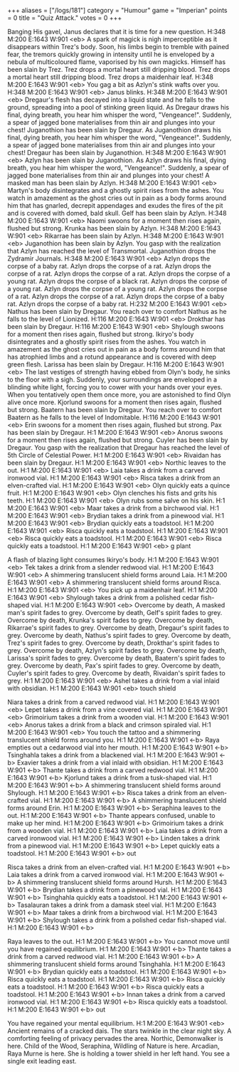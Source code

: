 +++
aliases = ["/logs/181"]
category = "Humour"
game = "Imperian"
points = 0
title = "Quiz Attack."
votes = 0
+++

Banging His gavel, Janus declares that it is time for a new question.
H:348 M:200 E:1643 W:901 &lt;eb&gt; 
A spark of magick is nigh imperceptible as it disappears within Trez's body. 
Soon, his limbs begin to tremble with pained fear, the tremors quickly growing 
in intensity until he is enveloped by a nebula of multicoloured flame, 
vaporised by his own magicks.
Himself has been slain by Trez.
Trez drops a mortal heart still dripping blood.
Trez drops a mortal heart still dripping blood.
Trez drops a maidenhair leaf.
H:348 M:200 E:1643 W:901 &lt;eb&gt; 
You gag a bit as Azlyn's stink wafts over you.
H:348 M:200 E:1643 W:901 &lt;eb&gt; 
Janus blinks.
H:348 M:200 E:1643 W:901 &lt;eb&gt; 
Dregaur's flesh has decayed into a liquid state and he falls to the ground, 
spreading into a pool of stinking green liquid.
As Dregaur draws his final, dying breath, you hear him whisper the word, 
"Vengeance!". Suddenly, a spear of jagged bone materialises from thin air and 
plunges into your chest!
Juganothion has been slain by Dregaur.
As Juganothion draws his final, dying breath, you hear him whisper the word, 
"Vengeance!". Suddenly, a spear of jagged bone materialises from thin air and 
plunges into your chest!
Dregaur has been slain by Juganothion.
H:348 M:200 E:1643 W:901 &lt;eb&gt; 
Azlyn has been slain by Juganothion.
As Azlyn draws his final, dying breath, you hear him whisper the word, 
"Vengeance!". Suddenly, a spear of jagged bone materialises from thin air and 
plunges into your chest!
A masked man has been slain by Azlyn.
H:348 M:200 E:1643 W:901 &lt;eb&gt; 
Martyn's body disintegrates and a ghostly spirit rises from the ashes. You 
watch in amazement as the ghost cries out in pain as a body forms around him 
that has gnarled, decrepit appendages and exudes the fires of the pit and is 
covered with domed, bald skull.
Gelf has been slain by Azlyn.
H:348 M:200 E:1643 W:901 &lt;eb&gt; 
Naomi swoons for a moment then rises again, flushed but strong.
Krunka has been slain by Azlyn.
H:348 M:200 E:1643 W:901 &lt;eb&gt; 
Rikarrae has been slain by Azlyn.
H:348 M:200 E:1643 W:901 &lt;eb&gt; 
Juganothion has been slain by Azlyn.
You gasp with the realization that Azlyn has reached the level of Transmortal.
Juganothion drops the Zydramir Journals.
H:348 M:200 E:1643 W:901 &lt;eb&gt; 
Azlyn drops the corpse of a baby rat.
Azlyn drops the corpse of a rat.
Azlyn drops the corpse of a rat.
Azlyn drops the corpse of a rat.
Azlyn drops the corpse of a young rat.
Azlyn drops the corpse of a black rat.
Azlyn drops the corpse of a young rat.
Azlyn drops the corpse of a young rat.
Azlyn drops the corpse of a rat.
Azlyn drops the corpse of a rat.
Azlyn drops the corpse of a baby rat.
Azlyn drops the corpse of a baby rat.
H:232 M:200 E:1643 W:901 &lt;eb&gt; 
Nathus has been slain by Dregaur.
You reach over to comfort Nathus as he falls to the level of Lionized.
H:116 M:200 E:1643 W:901 &lt;eb&gt; 
Drokthar has been slain by Dregaur.
H:116 M:200 E:1643 W:901 &lt;eb&gt; 
Shylough swoons for a moment then rises again, flushed but strong.
Ikiryo's body disintegrates and a ghostly spirit rises from the ashes. You 
watch in amazement as the ghost cries out in pain as a body forms around him 
that has atrophied limbs and a rotund appearance and is covered with deep green
flesh.
Larissa has been slain by Dregaur.
H:116 M:200 E:1643 W:901 &lt;eb&gt; 
The last vestiges of strength having ebbed from Olyn's body, he sinks to the 
floor with a sigh. Suddenly, your surroundings are enveloped in a blinding 
white light, forcing you to cower with your hands over your eyes. When you 
tentatively open them once more, you are astonished to find Olyn alive once 
more.
Kjorlund swoons for a moment then rises again, flushed but strong.
Baatern has been slain by Dregaur.
You reach over to comfort Baatern as he falls to the level of Indomitable.
H:116 M:200 E:1643 W:901 &lt;eb&gt; 
Erin swoons for a moment then rises again, flushed but strong.
Pax has been slain by Dregaur.
H:1 M:200 E:1643 W:901 &lt;eb&gt; 
Anorus swoons for a moment then rises again, flushed but strong.
Cuyler has been slain by Dregaur.
You gasp with the realization that Dregaur has reached the level of 5th Circle 
of Celestial Power.
H:1 M:200 E:1643 W:901 &lt;eb&gt; 
Rivaidan has been slain by Dregaur.
H:1 M:200 E:1643 W:901 &lt;eb&gt; 
Northic leaves to the out.
H:1 M:200 E:1643 W:901 &lt;eb&gt; 
Laia takes a drink from a carved ironwood vial.
H:1 M:200 E:1643 W:901 &lt;eb&gt; 
Risca takes a drink from an elven-crafted vial.
H:1 M:200 E:1643 W:901 &lt;eb&gt; 
Olyn quickly eats a quince fruit.
H:1 M:200 E:1643 W:901 &lt;eb&gt; 
Olyn clenches his fists and grits his teeth.
H:1 M:200 E:1643 W:901 &lt;eb&gt; 
Olyn rubs some salve on his skin.
H:1 M:200 E:1643 W:901 &lt;eb&gt; 
Maar takes a drink from a birchwood vial.
H:1 M:200 E:1643 W:901 &lt;eb&gt; 
Brydian takes a drink from a pinewood vial.
H:1 M:200 E:1643 W:901 &lt;eb&gt; 
Brydian quickly eats a toadstool.
H:1 M:200 E:1643 W:901 &lt;eb&gt; 
Risca quickly eats a toadstool.
H:1 M:200 E:1643 W:901 &lt;eb&gt; 
Risca quickly eats a toadstool.
H:1 M:200 E:1643 W:901 &lt;eb&gt; 
Risca quickly eats a toadstool.
H:1 M:200 E:1643 W:901 &lt;eb&gt; g plant

A flash of blazing light consumes Ikiryo's body.
H:1 M:200 E:1643 W:901 &lt;eb&gt; 
Tek takes a drink from a slender redwood vial.
H:1 M:200 E:1643 W:901 &lt;eb&gt; 
A shimmering translucent shield forms around Laia.
H:1 M:200 E:1643 W:901 &lt;eb&gt; 
A shimmering translucent shield forms around Risca.
H:1 M:200 E:1643 W:901 &lt;eb&gt; 
You pick up a maidenhair leaf.
H:1 M:200 E:1643 W:901 &lt;eb&gt; 
Shylough takes a drink from a polished cedar fish-shaped vial.
H:1 M:200 E:1643 W:901 &lt;eb&gt; 
Overcome by death, A masked man's spirit fades to grey.
Overcome by death, Gelf's spirit fades to grey.
Overcome by death, Krunka's spirit fades to grey.
Overcome by death, Rikarrae's spirit fades to grey.
Overcome by death, Dregaur's spirit fades to grey.
Overcome by death, Nathus's spirit fades to grey.
Overcome by death, Trez's spirit fades to grey.
Overcome by death, Drokthar's spirit fades to grey.
Overcome by death, Azlyn's spirit fades to grey.
Overcome by death, Larissa's spirit fades to grey.
Overcome by death, Baatern's spirit fades to grey.
Overcome by death, Pax's spirit fades to grey.
Overcome by death, Cuyler's spirit fades to grey.
Overcome by death, Rivaidan's spirit fades to grey.
H:1 M:200 E:1643 W:901 &lt;eb&gt; 
Ashel takes a drink from a vial inlaid with obsidian.
H:1 M:200 E:1643 W:901 &lt;eb&gt; touch shield

Niara takes a drink from a carved redwood vial.
H:1 M:200 E:1643 W:901 &lt;eb&gt; 
Lepet takes a drink from a vine covered vial.
H:1 M:200 E:1643 W:901 &lt;eb&gt; 
Grimoirium takes a drink from a wooden vial.
H:1 M:200 E:1643 W:901 &lt;eb&gt; 
Anorus takes a drink from a black and crimson spiraled vial.
H:1 M:200 E:1643 W:901 &lt;eb&gt; 
You touch the tattoo and a shimmering translucent shield forms around you.
H:1 M:200 E:1643 W:901 &lt;-b&gt; 
Raya empties out a cedarwood vial into her mouth.
H:1 M:200 E:1643 W:901 &lt;-b&gt; 
Tsinghahla takes a drink from a blackened vial.
H:1 M:200 E:1643 W:901 &lt;-b&gt; 
Exavier takes a drink from a vial inlaid with obsidian.
H:1 M:200 E:1643 W:901 &lt;-b&gt; 
Thante takes a drink from a carved redwood vial.
H:1 M:200 E:1643 W:901 &lt;-b&gt; 
Kjorlund takes a drink from a tusk-shaped vial.
H:1 M:200 E:1643 W:901 &lt;-b&gt; 
A shimmering translucent shield forms around Shylough.
H:1 M:200 E:1643 W:901 &lt;-b&gt; 
Risca takes a drink from an elven-crafted vial.
H:1 M:200 E:1643 W:901 &lt;-b&gt; 
A shimmering translucent shield forms around Erin.
H:1 M:200 E:1643 W:901 &lt;-b&gt; 
Seraphina leaves to the out.
H:1 M:200 E:1643 W:901 &lt;-b&gt; 
Thante appears confused, unable to make up her mind.
H:1 M:200 E:1643 W:901 &lt;-b&gt; 
Grimoirium takes a drink from a wooden vial.
H:1 M:200 E:1643 W:901 &lt;-b&gt; 
Laia takes a drink from a carved ironwood vial.
H:1 M:200 E:1643 W:901 &lt;-b&gt; 
Linden takes a drink from a pinewood vial.
H:1 M:200 E:1643 W:901 &lt;-b&gt; 
Lepet quickly eats a toadstool.
H:1 M:200 E:1643 W:901 &lt;-b&gt; out

Risca takes a drink from an elven-crafted vial.
H:1 M:200 E:1643 W:901 &lt;-b&gt; 
Laia takes a drink from a carved ironwood vial.
H:1 M:200 E:1643 W:901 &lt;-b&gt; 
A shimmering translucent shield forms around Hursh.
H:1 M:200 E:1643 W:901 &lt;-b&gt; 
Brydian takes a drink from a pinewood vial.
H:1 M:200 E:1643 W:901 &lt;-b&gt; 
Tsinghahla quickly eats a toadstool.
H:1 M:200 E:1643 W:901 &lt;-b&gt; 
Tasalauran takes a drink from a damask steel vial.
H:1 M:200 E:1643 W:901 &lt;-b&gt; 
Maar takes a drink from a birchwood vial.
H:1 M:200 E:1643 W:901 &lt;-b&gt; 
Shylough takes a drink from a polished cedar fish-shaped vial.
H:1 M:200 E:1643 W:901 &lt;-b&gt; 

Raya leaves to the out.
H:1 M:200 E:1643 W:901 &lt;-b&gt; 
You cannot move until you have regained equilibrium.
H:1 M:200 E:1643 W:901 &lt;-b&gt; 
Thante takes a drink from a carved redwood vial.
H:1 M:200 E:1643 W:901 &lt;-b&gt; 
A shimmering translucent shield forms around Tsinghahla.
H:1 M:200 E:1643 W:901 &lt;-b&gt; 
Brydian quickly eats a toadstool.
H:1 M:200 E:1643 W:901 &lt;-b&gt; 
Risca quickly eats a toadstool.
H:1 M:200 E:1643 W:901 &lt;-b&gt; 
Risca quickly eats a toadstool.
H:1 M:200 E:1643 W:901 &lt;-b&gt; 
Risca quickly eats a toadstool.
H:1 M:200 E:1643 W:901 &lt;-b&gt; 
Innan takes a drink from a carved ironwood vial.
H:1 M:200 E:1643 W:901 &lt;-b&gt; 
Risca quickly eats a toadstool.
H:1 M:200 E:1643 W:901 &lt;-b&gt; out

You have regained your mental equilibrium.
H:1 M:200 E:1643 W:901 &lt;eb&gt; 
Ancient remains of a cracked dais.
The stars twinkle in the clear night sky. A comforting feeling of privacy 
pervades the area. Northic, Demonwalker is here. Child of the Wood, Seraphina, 
Wildling of Nature is here. Arcadian, Raya Murne is here. She is holding a 
tower shield in her left hand. You see a single exit leading east.
